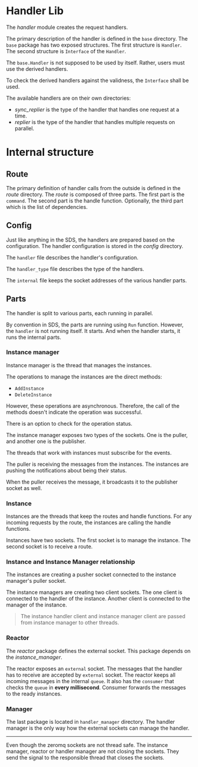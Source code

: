 # Handler Lib
The *handler* module creates the request
handlers.

The primary description of the handler is defined in
the `base` directory. The `base` package has two
exposed structures. The first structure is `Handler`.
The second structure is `Interface` of the `Handler`.

The `base.Handler` is not supposed to be used by
itself. Rather, users must use the derived handlers.

To check the derived handlers against the validness,
the `Interface` shall be used.

The available handlers are on their own directories:
* *sync_replier* is the type of the handler that handles one request at a time.
* *replier* is the type of the handler that handles multiple requests on parallel.

# Internal structure

## Route
The primary definition of handler calls from the outside
is defined in the *route* directory.
The *route* is composed of three parts.
The first part is the `command`.
The second part is the handle function.
Optionally, the third part which is the list of dependencies.

## Config
Just like anything in the SDS, the handlers are prepared
based on the configuration. The handler configuration
is stored in the *config* directory.

The `handler` file describes the handler's configuration.

The `handler_type` file describes the type of the handlers.

The `internal` file keeps the socket addresses of the various handler parts.

## Parts
The handler is split to various parts, each running in parallel.

By convention in SDS, the parts are running using `Run` function.
However, the `handler` is not running itself. It starts.
And when the handler starts, it runs the internal parts.

### Instance manager
Instance manager is the thread that manages the instances.

The operations to manage the instances are the direct methods:
* `AddInstance`
* `DeleteInstance`

However, these operations are asynchronous.
Therefore, the call of the methods doesn't indicate the operation was successful.

There is an option to check for the operation status.

The instance manager exposes two types of the sockets.
One is the puller, and another one is the publisher.

The threads that work with instances must subscribe for the events.

The puller is receiving the messages from the instances.
The instances are pushing the notifications about being their status.

When the puller receives the message, it broadcasts
it to the publisher socket as well.

### Instance
Instances are the threads that keep the routes and handle functions.
For any incoming requests by the route, the instances are calling the handle functions.

Instances have two sockets. The first socket is
to manage the instance. The second socket is to
receive a route.

### Instance and Instance Manager relationship
The instances are creating a pusher socket connected to the instance manager's puller socket.

The instance managers are creating two client sockets.
The one client is connected to the handler of the instance.
Another client is connected to the manager of the instance.

> The instance handler client and instance manager client
> are passed from instance manager to other threads.

### Reactor
The *reactor* package defines the external socket.
This package depends on the *instance_manager*.

The reactor exposes an `external` socket.
The messages that the handler has to receive are accepted by `external` socket.
The reactor keeps all incoming messages in the internal `queue`.
It also has the `consumer` that checks the `queue` in **every millisecond**.
Consumer forwards the messages to the ready instances.

### Manager
The last package is located in `handler_manager` directory.
The handler manager is the only way how the external sockets
can manage the handler.

---

Even though the zeromq sockets are not thread safe.
The instance manager, reactor or handler manager are not closing the sockets.
They send the signal to the responsible thread that closes the sockets.